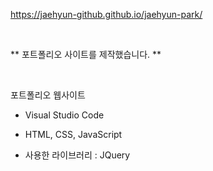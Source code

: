 https://jaehyun-github.github.io/jaehyun-park/

<br>

** 포트폴리오 사이트를 제작했습니다. ** <br>

<br>

포트폴리오 웹사이트 <br>

- Visual Studio Code

- HTML, CSS, JavaScript

- 사용한 라이브러리 : JQuery
